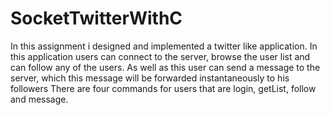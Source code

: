 # SocketTwitterWithC
In this assignment i designed and implemented a twitter like application. In this application users can connect to the server, browse the user list and can follow any of the users. As well as this user can send a message to the server, which this message will be forwarded instantaneously to his followers
There are four commands for users that are login, getList, follow and message. 
